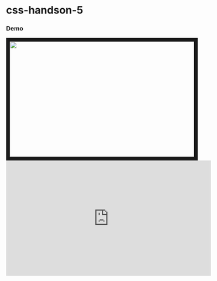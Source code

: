 # css-handson-5

### Demo

<a href="https://www.youtube.com/embed/A64h99E3xwg" target="_blank">
  <img src="https://user-images.githubusercontent.com/99037494/218240022-ebd3971d-b9e8-404f-8c75-a0d2e9b70f1e.png" alt"watch video" width="560" height="315" border="10" />
</a>
<iframe width="560" height="315" src="https://www.youtube.com/embed/A64h99E3xwg" title="YouTube video player" frameborder="0" allow="accelerometer; autoplay; clipboard-write; encrypted-media; gyroscope; picture-in-picture; web-share" allowfullscreen></iframe>
